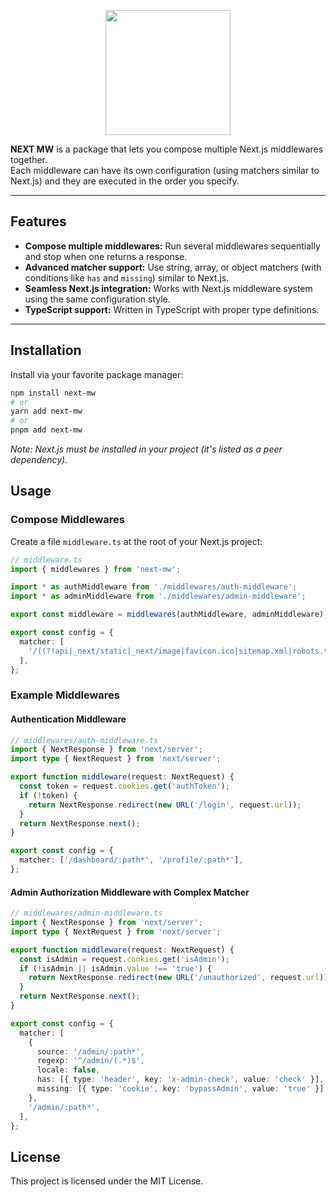 <div align="center">
  <p></p>
  <img src="https://next-mw-docs.vercel.app/logo-dark.png" width="200" />
  <p></p>
</div>

**NEXT MW** is a package that lets you compose multiple Next.js middlewares together.  
Each middleware can have its own configuration (using matchers similar to Next.js) and they are executed in the order you specify.

---

## Features

- **Compose multiple middlewares:** Run several middlewares sequentially and stop when one returns a response.
- **Advanced matcher support:** Use string, array, or object matchers (with conditions like `has` and `missing`) similar to Next.js.
- **Seamless Next.js integration:** Works with Next.js middleware system using the same configuration style.
- **TypeScript support:** Written in TypeScript with proper type definitions.

---

## Installation

Install via your favorite package manager:

```bash
npm install next-mw
# or
yarn add next-mw
# or
pnpm add next-mw
```

_Note: Next.js must be installed in your project (it's listed as a peer dependency)._

## Usage

### Compose Middlewares

Create a file `middleware.ts` at the root of your Next.js project:

```typescript
// middleware.ts
import { middlewares } from 'next-mw';

import * as authMiddleware from './middlewares/auth-middleware';
import * as adminMiddleware from './middlewares/admin-middleware';

export const middleware = middlewares(authMiddleware, adminMiddleware);

export const config = {
  matcher: [
    '/((?!api|_next/static|_next/image|favicon.ico|sitemap.xml|robots.txt).*)',
  ],
};
```

### Example Middlewares

#### Authentication Middleware

```typescript
// middlewares/auth-middleware.ts
import { NextResponse } from 'next/server';
import type { NextRequest } from 'next/server';

export function middleware(request: NextRequest) {
  const token = request.cookies.get('authToken');
  if (!token) {
    return NextResponse.redirect(new URL('/login', request.url));
  }
  return NextResponse.next();
}

export const config = {
  matcher: ['/dashboard/:path*', '/profile/:path*'],
};
```

#### Admin Authorization Middleware with Complex Matcher

```typescript
// middlewares/admin-middleware.ts
import { NextResponse } from 'next/server';
import type { NextRequest } from 'next/server';

export function middleware(request: NextRequest) {
  const isAdmin = request.cookies.get('isAdmin');
  if (!isAdmin || isAdmin.value !== 'true') {
    return NextResponse.redirect(new URL('/unauthorized', request.url));
  }
  return NextResponse.next();
}

export const config = {
  matcher: [
    {
      source: '/admin/:path*',
      regexp: '^/admin/(.*)$',
      locale: false,
      has: [{ type: 'header', key: 'x-admin-check', value: 'check' }],
      missing: [{ type: 'cookie', key: 'bypassAdmin', value: 'true' }],
    },
    '/admin/:path*',
  ],
};
```

## License

This project is licensed under the MIT License.
